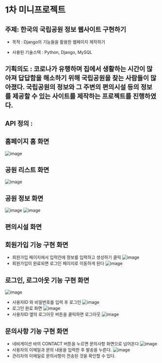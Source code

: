 # 1차 미니프로젝트
## 주제: 한국의 국립공원 정보 웹사이트 구현하기

- 목적 : Django의 기능들을 활용한 웹페이지 제작하기

- 사용된 기술스택 : Python, Django, MySQL

## 기획의도 : 코로나가 유행하며 집에서 생활하는 시간이 많아져 답답함을 해소하기 위해 국립공원을 찾는 사람들이 많아졌다. 국립공원의 정보와 그 주변의 편의시설 등의 정보를 제공할 수 있는 사이트를 제작하는 프로젝트를 진행하였다.

## API 정의 : 

## 홈페이지 홈 화면
![image](https://user-images.githubusercontent.com/108312272/196022321-477914a2-d208-463c-b0d8-df4ba3ed37a6.png)

## 공원 리스트 화면
![image](https://user-images.githubusercontent.com/108312272/196022342-41d3e4ad-f94d-46c5-9a6c-f80797d02ab5.png)

## 공원 정보 화면
![image](https://user-images.githubusercontent.com/108312272/196022372-dfb1099e-709d-45b2-b182-b75ec04844cd.png)
![image](https://user-images.githubusercontent.com/108312272/196022384-5b583de8-ec71-49a5-81f6-73f8114a9126.png)

## 편의시설 화면

## 회원가입 기능 구현 화면
- 회원가입 페이지에서 입력칸에 정보를 입력하고 생성하기 클릭
![image](https://user-images.githubusercontent.com/108312272/196023693-41a54b1d-8f69-40cf-870b-56a8546f2fee.png)
- 회원가입이 완료되면 로그인 페이지로 이동하게 된다
![image](https://user-images.githubusercontent.com/108312272/196023479-cccc8c76-5e14-4d5e-aa86-e90bb9df2917.png)

## 로그인, 로그아웃 기능 구현 화면
![image](https://user-images.githubusercontent.com/108312272/196022446-1eb3dab9-c38a-40fb-adb9-54c6dd9e51c7.png)
- 사용자ID 와 비밀번호를 입력 후 로그인
![image](https://user-images.githubusercontent.com/108312272/196023700-f662c003-f949-4f09-86b8-650d53249331.png)
- 로그인 완료 화면
![image](https://user-images.githubusercontent.com/108312272/196023729-26874a0e-c07f-4381-82f1-40772bc45be2.png)
- 사용자ID 옆의 로그아웃 버튼을 클릭하면 로그아웃
![image](https://user-images.githubusercontent.com/108312272/196023749-1839cc62-f617-4da9-8519-cd886baba0ca.png)

## 문의사항 기능 구현 화면
- 네비게이션 바의 CONTACT 버튼을 누르면 문의사항 화면으로 넘어온다
![image](https://user-images.githubusercontent.com/108312272/196023783-1d1d241e-bf5c-43ef-b1c4-c423ba353239.png)
- 사용자의 이메일과 문의 내용을 입력한 후 발송을 누른다.
![image](https://user-images.githubusercontent.com/108312272/196023982-543722d4-6dd3-4ef2-8b23-4bc18869ea95.png)
- 관리자의 이메일로 문의사항이 전송된 것을 확인할 수 있다.
